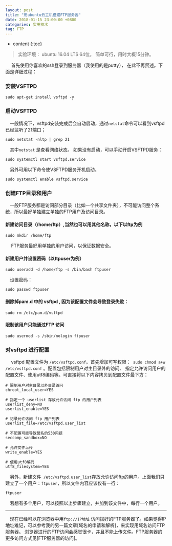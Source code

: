 ```yaml
---
layout: post
title: "用ubuntu云主机搭建FTP服务器"
date: 2018-01-15 23:00:00 +0800 
categories: 实用技术
tag: FTP 
---
```

* content
{:toc}



>实验环境： ubuntu 16.04 LTS 64位。 简单可行，用时大概15分钟。

<!-- more -->

&emsp; 首先使用你喜欢的ssh登录到服务器（我使用的是putty）， 在此不再赘述。下面是详细过程：

### 安装VSFTPD

```
sudo apt-get install vsftpd -y
```
### 启动VSFTPD
&emsp;一般情况下，vsftpd安装完成后会自动启动，通过`netstat`命令可以看到vsftpd已经监听了21端口；
		

```
sudo netstat -nltp | grep 21
```
&emsp;其中`netstat` 是查看网络状态。 如果没有启动，可以手动开启VSFTPD服务：

```
sudo systemctl start vsftpd.service
```
&emsp;另外可用以下命令使VSFTPD服务开机启动。
```
sudo systemctl enable vsftpd.service
```

### 创建FTP目录和用户

&emsp;一般FTP服务都是访问部分目录（比如一个共享文件夹），不可能访问整个系统，所以最好单独建立单独的FTP用户及访问目录。
#### 新建访问目录（/home/ftp）,当然也可以用其他名称，以下以ftp为例
```
sudo mkdir /home/ftp
```
&emsp; FTP服务最好用单独的用户访问，以保证数据安全。
#### 新建用户并设置密码（以ftpuser为例）
		
```
sudo useradd -d /home/ftp -s /bin/bash ftpuser
```

&emsp;设置密码：
```
sudo passwd ftpuser
```

#### 删除掉pam.d 中的 vsftpd , 因为该配置文件会导致登录失败：
```
sudo rm /etc/pam.d/vsftpd
```
#### 限制该用户只能通过FTP 访问
```
sudo usermod -s /sbin/nologin ftpuser
```

### 对vsftpd 进行配置
&emsp; vsftpd 配置文件为 `/etc/vsftpd.conf`。首先增加可写权限：` sudo chmod a+w /etc/vsftpd.conf` 。配置包括限制用户对主目录外的访问、 指定允许访问用户的配置文件、使用utf8编码等。可直接将以下内容拷贝到配置文件最下方：

```
# 限制用户对主目录以外目录访问
chroot_local_user=YES

# 指定一个 userlist 存放允许访问 ftp 的用户列表
userlist_deny=NO
userlist_enable=YES

# 记录允许访问 ftp 用户列表
userlist_file=/etc/vsftpd.user_list

# 不配置可能导致莫名的530问题
seccomp_sandbox=NO

# 允许文件上传
write_enable=YES

# 使用utf8编码
utf8_filesystem=YES
```
&emsp;另外，新建文件` /etc/vsftpd.user_list`存放允许访问ftp的用户。上面我们只建立了一个用户：`ftpuser`，所以文件内容应该仅有一行：
```
ftpuser
```
&emsp;若想有多个用户，可以按照以上步骤建立，并加到该文件中，每行一个用户。

----------------
&emsp;现在已经可以在浏览器中用`ftp://IP地址` 访问搭好的FTP服务器了。如果觉得IP地址难记，可以参考我的另一篇文章[域名的申请和解析]，来实现用域名访问FTP服务器。 浏览器进行的FTP访问会感觉很卡，并且不能上传文件。FTP服务器的更多访问方式见[FTP服务器的访问]。

